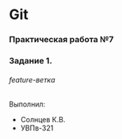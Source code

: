 # Git
### Практическая работа №7
### Задание 1.
###### feature-ветка
Выполнил:
* Солнцев К.В.
* УВПв-321
